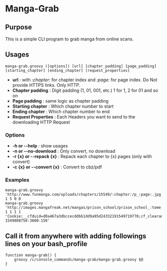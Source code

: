 # Manga-Grab

## Purpose
This is a simple CLI program to grab manga from online scans.

## Usages
	manga-grab.groovy ([options]) [url] [chapter_padding] [page_padding] [starting_chapter] [ending_chapter] [request_properties]
* __url__ : with _:chapter:_ for chapter index and _:page:_ for page index. Do Not provide HTTPS links. Only HTTP.
* __Chapter padding__ : Digit padding (1, 01, 001, etc.) 1 for 1, 2 for 01 and so on
* __Page padding__ : same logic as chapter padding
* __Starting chapter__ : Which chapter number to start
* __Ending chapter__ : Which chapter number to end
* __Request Properties__ : Each Headers you want to send to the downloading HTTP Request
### Options
* __-h or --help__ : show usages
* __-n or --no-download__ : Only convert, no download
* __-r {x} or --repack {x}__ : Repack each chapter to {x} pages (only with convert)
* __-c {x} or --convert {x}__ : Convert to cbz/pdf

### Examples
	manga-grab.groovy 'http://www.funmanga.com/uploads/chapters/15549/:chapter:/p_:page:.jpg' 1 5 0 0
	manga-grab.groovy 'http://images.mangafreak.net/mangas/prison_school/prison_school_:tome:/prison_school_:tome:_:page:.jpg' 1 1 1 1 'Cookie:__cfduid=d0a467a3dbccecddbb1dd9a95d24332191549719778;cf_clearance=af4a3c4d175e3ed83973a1923bfc70f96b44ca1e-1549808750-3600-150'

## Call it from anywhere with adding followings lines on your bash_profile

	function manga-grab() {
		groovy /c/console_commands/manga-grab/manga-grab.groovy $@
	}
